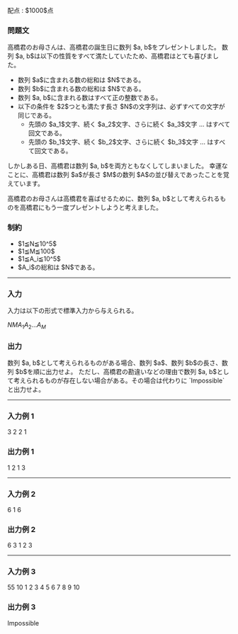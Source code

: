 
<div>

<span>

<span>

<p>
配点 : $1000$点
</p>

<div>

<section>

### **問題文**

<p>
高橋君のお母さんは、高橋君の誕生日に数列 $a, b$をプレゼントしました。
数列 $a, b$は以下の性質をすべて満たしていたため、高橋君はとても喜びました。
</p>

<ul>

<li>
数列 $a$に含まれる数の総和は $N$である。
</li>

<li>
数列 $b$に含まれる数の総和は $N$である。
</li>

<li>
数列 $a, b$に含まれる数はすべて正の整数である。
</li>

<li>
以下の条件を $2$つとも満たす長さ $N$の文字列は、必ずすべての文字が同じである。
<ul>

<li>
先頭の $a_1$文字、続く $a_2$文字、さらに続く $a_3$文字 ... はすべて回文である。
</li>

<li>
先頭の $b_1$文字、続く $b_2$文字、さらに続く $b_3$文字 ... はすべて回文である。
</li>

</ul>

</li>

</ul>

<p>
しかしある日、高橋君は数列 $a, b$を両方ともなくしてしまいました。
幸運なことに、高橋君は数列 $a$が長さ $M$の数列 $A$の並び替えであったことを覚えています。
</p>

<p>
高橋君のお母さんは高橋君を喜ばせるために、数列 $a, b$として考えられるものを高橋君にもう一度プレゼントしようと考えました。
</p>

</section>

</div>

<div>

<section>

### **制約**

<ul>

<li>
$1≦N≦10^5$
</li>

<li>
$1≦M≦100$
</li>

<li>
$1≦A_i≦10^5$
</li>

<li>
$A_i$の総和は $N$である。
</li>

</ul>

</section>

</div>

---

<div>

<div>

<section>

### **入力**

<p>
入力は以下の形式で標準入力から与えられる。
</p>

<div>

$N$$M$$A_1$$A_2$$...$$A_M$
</div>

</section>

</div>

<div>

<section>

### **出力**

<p>
数列 $a, b$として考えられるものがある場合、数列 $a$、数列 $b$の長さ、数列 $b$を順に出力せよ。
ただし、高橋君の勘違いなどの理由で数列 $a, b$として考えられるものが存在しない場合がある。その場合は代わりに `Impossible`と出力せよ。
</p>

</section>

</div>

</div>

---

<div>

<section>

### **入力例 1**

<div>

3 2
2 1

</div>

</section>

</div>

<div>

<section>

### **出力例 1**

<div>

1 2
1
3

</div>

</section>

</div>

---

<div>

<section>

### **入力例 2**

<div>

6 1
6

</div>

</section>

</div>

<div>

<section>

### **出力例 2**

<div>

6
3
1 2 3

</div>

</section>

</div>

---

<div>

<section>

### **入力例 3**

<div>

55 10
1 2 3 4 5 6 7 8 9 10

</div>

</section>

</div>

<div>

<section>

### **出力例 3**

<div>

Impossible

</div>

</section>

</div>

</span>

</span>

</div>
